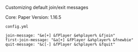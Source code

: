 Customizing default join/exit messages

Core: Paper
Version: 1.16.5

`config.yml`
```
join-message: "&e[+] &fPlayer &e%player% &fjoin"
first-join-message: "&a[+] &fPlayer &a%player% &fnewbie"
quit-message: "&c[-] &fPlayer &c%player% &fquit"
```
